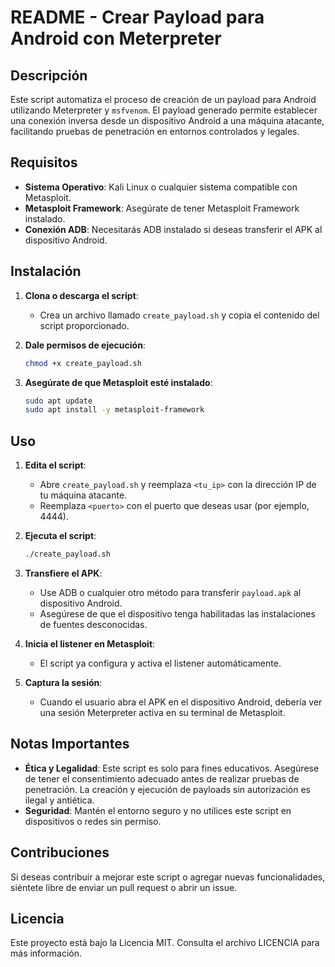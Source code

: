 # README - Crear Payload para Android con Meterpreter

## Descripción

Este script automatiza el proceso de creación de un payload para Android utilizando Meterpreter y `msfvenom`. El payload generado permite establecer una conexión inversa desde un dispositivo Android a una máquina atacante, facilitando pruebas de penetración en entornos controlados y legales.

## Requisitos

- **Sistema Operativo**: Kali Linux o cualquier sistema compatible con Metasploit.
- **Metasploit Framework**: Asegúrate de tener Metasploit Framework instalado.
- **Conexión ADB**: Necesitarás ADB instalado si deseas transferir el APK al dispositivo Android.

## Instalación

1. **Clona o descarga el script**:
   - Crea un archivo llamado `create_payload.sh` y copia el contenido del script proporcionado.

2. **Dale permisos de ejecución**:
   ```bash
   chmod +x create_payload.sh
   ```

3. **Asegúrate de que Metasploit esté instalado**:
   ```bash
   sudo apt update
   sudo apt install -y metasploit-framework
   ```

## Uso

1. **Edita el script**:
   - Abre `create_payload.sh` y reemplaza `<tu_ip>` con la dirección IP de tu máquina atacante.
   - Reemplaza `<puerto>` con el puerto que deseas usar (por ejemplo, 4444).

2. **Ejecuta el script**:
   ```bash
   ./create_payload.sh
   ```

3. **Transfiere el APK**:
   - Use ADB o cualquier otro método para transferir `payload.apk` al dispositivo Android.
   - Asegúrese de que el dispositivo tenga habilitadas las instalaciones de fuentes desconocidas.

4. **Inicia el listener en Metasploit**:
   - El script ya configura y activa el listener automáticamente.

5. **Captura la sesión**:
   - Cuando el usuario abra el APK en el dispositivo Android, debería ver una sesión Meterpreter activa en su terminal de Metasploit.

## Notas Importantes

- **Ética y Legalidad**: Este script es solo para fines educativos. Asegúrese de tener el consentimiento adecuado antes de realizar pruebas de penetración. La creación y ejecución de payloads sin autorización es ilegal y antiética.
- **Seguridad**: Mantén el entorno seguro y no utilices este script en dispositivos o redes sin permiso.

## Contribuciones

Si deseas contribuir a mejorar este script o agregar nuevas funcionalidades, siéntete libre de enviar un pull request o abrir un issue.

## Licencia

Este proyecto está bajo la Licencia MIT. Consulta el archivo LICENCIA para más información.
